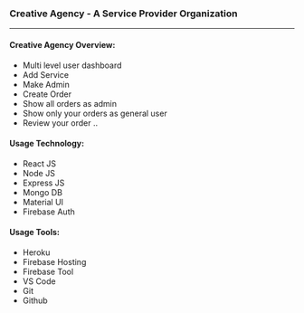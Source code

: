 ### Creative Agency - A Service Provider Organization
---
#### Creative Agency Overview:
* Multi level user dashboard 
* Add Service
* Make Admin
* Create Order
* Show all orders as admin
* Show only your orders as general user
* Review your order
..

#### Usage Technology:
* React JS
* Node JS
* Express JS
* Mongo DB
* Material UI
* Firebase Auth
>
#### Usage Tools:
* Heroku
* Firebase Hosting
* Firebase Tool
* VS Code
* Git
* Github
